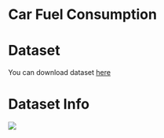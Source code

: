 # Car Fuel Consumption

# Dataset

You can download dataset [here](https://www.kaggle.com/anderas/car-consume)

# Dataset Info

![](https://github.com/Isha307/ML-ProjectKart/blob/main/Fuel%20Consumption%20Analysis/Images/Info.png)

